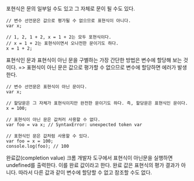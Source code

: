 포현식은 문의 일부일 수도 있고 그 자체로 문이 될 수도 있다.
```
// 변수 선언문은 값으로 평가될 수 없으므로 표현식이 아니다.
var x;

// 1, 2, 1 + 2, x = 1 + 2는 모두 포현식이다.
// x = 1 + 2는 표현식이면서 오나전한 문이기도 하다.
x = 1 + 2;
```

표현식인 문과 표현식이 아닌 문을 구별하는 가장 간단한 방법은 변수에 할당해 보는 것이다.
=> 표현식이 아닌 문은 값으로 평가할 수 없으므로 변수에 할당하면 에러가 발생한다.
```
// 변수 선언문은 표현식이 아닌 문이다.
var x;

// 할당문은 그 자체가 표현식이지만 완전한 문이기도 하다. 즉, 할당문은 표현식인 문이다.
x = 100;

// 표현식이 아닌 문은 값처러 사용할 수 없다.
var foo = va x; // SyntaxError: unexpected token var

// 표현식인 문은 값처럼 사용할 수 있다.
var foo = x = 100;
console.log(foo); // 100
```


완료값(completion value)
크롬 개발자 도구에서 표현식이 아닌문을 실행하면 undefined를 출력한다. 이를 완료 값이라고 한다.
완료 값은 표현식의 평가 결과가 아니다. 따라서 다른 값과 같이 변수에 할당할 수 없고 참조할 수도 없다.